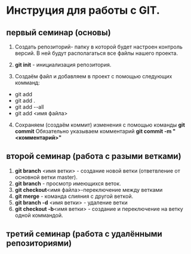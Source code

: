 # Инструция для работы с GIT.

## первый семинар (основы)

1. Создать репозиторий- папку в которой будет настроен контроль версий. В ней будут располагаться все файлы нашего проекта.

2. **git init** - инициализация репозитория.

3. Создаём файл и добавляем в проект с помощью следующих комманд:

* git add
* git add .
* git add --all
* git add <имя файла>

4. Сохраняем (создаём коммит) изменения с помощью команды **git commit** Обязательно указываем комментарий **git commit -m "<комментарий>"**

## второй семинар (работа с разыми ветками)

1. **git branch** <имя ветки> - создание новой ветки (ответвление от основной ветки master).
2. **git branch** - просмотр имеющихся веток.
3. **git checkout**<имя файла>-переключение между ветками
4. **git merge** - команда слияния с другой веткой.
5. **git branch -d** <имя ветки> - удаление ветки
6. **git checkout -b**<имя ветки> - создание и переключение на ветку одной коммандой.

## третий семинар (работа с удалёнными репозиториями)